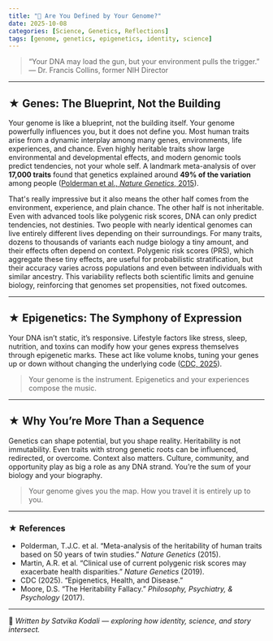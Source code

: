 ```yaml
---
title: "🧬 Are You Defined by Your Genome?"
date: 2025-10-08
categories: [Science, Genetics, Reflections]
tags: [genome, genetics, epigenetics, identity, science]
---
```


> “Your DNA may load the gun, but your environment pulls the trigger.”  
> — Dr. Francis Collins, former NIH Director

--- 

## ★ Genes: The Blueprint, Not the Building

Your genome is like a blueprint, not the building itself. Your genome powerfully influences you, but it does not define you. Most human traits arise from a dynamic interplay among many genes, environments, life experiences, and chance. Even highly heritable traits show large environmental and developmental effects, and modern genomic tools predict tendencies, not your whole self.  A landmark meta-analysis of over **17,000 traits** found that genetics explained around **49% of the variation** among people ([Polderman et al., *Nature Genetics*, 2015](https://www.nature.com/articles/ng.3285)).  

That's really impressive but it also means the other half comes from the environment, experience, and plain chance. The other half is not inheritable. Even with advanced tools like polygenic risk scores, DNA can only predict tendencies, not destinies. Two people with nearly identical genomes can live entirely different lives depending on their surroundings. For many traits, dozens to thousands of variants each nudge biology a tiny amount, and their effects often depend on context. Polygenic risk scores (PRS), which aggregate these tiny effects, are useful for probabilistic stratification, but their accuracy varies across populations and even between individuals with similar ancestry. This variability reflects both scientific limits and genuine biology, reinforcing that genomes set propensities, not fixed outcomes.

---

## ★ Epigenetics: The Symphony of Expression

Your DNA isn’t static, it’s responsive. Lifestyle factors like stress, sleep, nutrition, and toxins can modify how your genes express themselves through epigenetic marks. These act like volume knobs, tuning your genes up or down without changing the underlying code ([CDC, 2025](https://www.cdc.gov/genomics/disease/epigenetics.htm)).

> Your genome is the instrument. Epigenetics and your experiences compose the music.

---

## ★ Why You’re More Than a Sequence

Genetics can shape potential, but you shape reality. Heritability is not immutability. Even traits with strong genetic roots can be influenced, redirected, or overcome. Context also matters. Culture, community, and opportunity play as big a role as any DNA strand. You’re the sum of your biology and your biography.

> Your genome gives you the map. How you travel it is entirely up to you.

---

### ★ References

- Polderman, T.J.C. et al. “Meta-analysis of the heritability of human traits based on 50 years of twin studies.” *Nature Genetics* (2015).  
- Martin, A.R. et al. “Clinical use of current polygenic risk scores may exacerbate health disparities.” *Nature Genetics* (2019).  
- CDC (2025). “Epigenetics, Health, and Disease.”  
- Moore, D.S. “The Heritability Fallacy.” *Philosophy, Psychiatry, & Psychology* (2017).  

---

🧬 *Written by Satvika Kodali — exploring how identity, science, and story intersect.*
